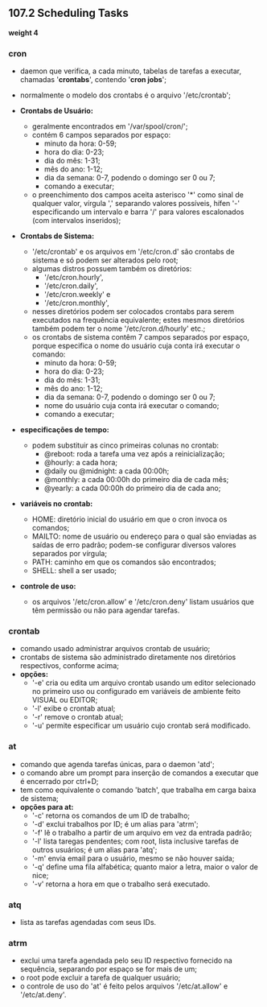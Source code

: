 ## 107.2 Scheduling Tasks
__weight 4__


### cron
- daemon que verifica, a cada minuto, tabelas de tarefas a executar, chamadas '__crontabs__', contendo '__cron jobs__';
- normalmente o modelo dos crontabs é o arquivo '/etc/crontab';

- __Crontabs de Usuário:__
	- geralmente encontrados em '/var/spool/cron/';
	- contém 6 campos separados por espaço:
		- minuto da hora: 0-59;
		- hora do dia: 0-23;
		- dia do mês: 1-31;
		- mês do ano: 1-12;
		- dia da semana: 0-7, podendo o domingo ser 0 ou 7;
		- comando a executar;
	- o preenchimento dos campos aceita asterisco '*' como sinal de qualquer valor, vírgula ',' separando valores possíveis, hífen '-' especificando um intervalo e barra '/' para valores escalonados \(com intervalos inseridos);

- __Crontabs de Sistema:__
	- '/etc/crontab' e os arquivos em '/etc/cron.d' são crontabs de sistema e só podem ser alterados pelo root;
	- algumas distros possuem também os diretórios: 
		- '/etc/cron.hourly', 
		- '/etc/cron.daily',
		- '/etc/cron.weekly' e 
		- '/etc/cron.monthly', 
	- nesses diretórios podem ser colocados crontabs para serem executados na frequência equivalente; estes mesmos diretórios também podem ter o nome '/etc/cron.d/hourly' etc.;
	- os crontabs de sistema contêm 7 campos separados por espaço, porque especifica o nome do usuário cuja conta irá executar o comando:
		- minuto da hora: 0-59;
		- hora do dia: 0-23;
		- dia do mês: 1-31;
		- mês do ano: 1-12;
		- dia da semana: 0-7, podendo o domingo ser 0 ou 7;
		- nome do usuário cuja conta irá executar o comando;
		- comando a executar;

- __especificações de tempo:__
	- podem substituir as cinco primeiras colunas no crontab:
		- @reboot: roda a tarefa uma vez após a reinicialização;
		- @hourly: a cada hora;
		- @daily ou @midnight: a cada 00:00h;
		- @monthly: a cada 00:00h do primeiro dia de cada mês;
		- @yearly: a cada 00:00h do primeiro dia de cada ano;

- __variáveis no crontab:__
	- HOME: diretório inicial do usuário em que o cron invoca os comandos;
	- MAILTO: nome de usuário ou endereço para o qual são enviadas as saídas de erro padrão; podem-se configurar diversos valores separados por vírgula;
	- PATH: caminho em que os comandos são encontrados;
	- SHELL: shell a ser usado;

- __controle de uso:__
	- os arquivos '/etc/cron.allow' e '/etc/cron.deny' listam usuários que têm permissão ou não para agendar tarefas.

### crontab
- comando usado administrar arquivos crontab de usuário;
- crontabs de sistema são administrado diretamente nos diretórios respectivos, conforme acima;
- __opções:__
	- '-e' cria ou edita um arquivo crontab usando um editor selecionado no primeiro uso ou configurado em variáveis de ambiente feito VISUAL ou EDITOR;
	- '-l' exibe o crontab atual;
	- '-r' remove o crontab atual;
	- '-u' permite especificar um usuário cujo crontab será modificado.

### at
- comando que agenda tarefas únicas, para o daemon 'atd';
- o comando abre um prompt para inserção de comandos a executar que é encerrado por ctrl+D;
- tem como equivalente o comando 'batch', que trabalha em carga baixa de sistema;
- __opções para at:__
	- '-c' retorna os comandos de um ID de trabalho;
	- '-d' exclui trabalhos por ID; é um alias para 'atrm';
	- '-f' lê o trabalho a partir de um arquivo em vez da entrada padrão;
	- '-l' lista taregas pendentes; com root, lista inclusive tarefas de outros usuários; é um alias para 'atq';
	- '-m' envia email para o usuário, mesmo se não houver saída;
	- '-q' define uma fila alfabética; quanto maior a letra, maior o valor de nice;
	- '-v' retorna a hora em que o trabalho será executado.

### atq
- lista as tarefas agendadas com seus IDs.

### atrm
- exclui uma tarefa agendada pelo seu ID respectivo fornecido na sequência, separando por espaço se for mais de um;
- o root pode excluir a tarefa de qualquer usuário;
- o controle de uso do 'at' é feito pelos arquivos '/etc/at.allow' e '/etc/at.deny'.
